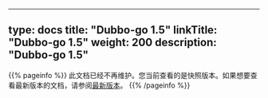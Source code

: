 
---
type: docs
title: "Dubbo-go 1.5"
linkTitle: "Dubbo-go 1.5"
weight: 200
description: "Dubbo-go 1.5"
---

{{% pageinfo %}} 此文档已经不再维护。您当前查看的是快照版本。如果想要查看最新版本的文档，请参阅[最新版本](../../../../docs3-v2/golang-sdk/)。
{{% /pageinfo %}}
